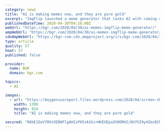 ```yaml
---
category: news
title: "AI is making memes now, and they are pure gold"
excerpt: "ImgFlip launched a meme generator that tasks AI with coming up with funny captions for popular meme formats. The absurd results are sometimes confusing, but often hilarious. The algorithm was fed"
publishedDateTime: 2020-04-30T04:26:00Z
webUrl: "https://bgr.com/2020/04/30/ai-memes-imgflip-meme-generator/"
ampWebUrl: "https://bgr.com/2020/04/30/ai-memes-imgflip-meme-generator/amp/"
cdnAmpWebUrl: "https://bgr-com.cdn.ampproject.org/c/s/bgr.com/2020/04/30/ai-memes-imgflip-meme-generator/amp/"
type: article
quality: 57
heat: 57
published: false

provider:
  name: BGR
  domain: bgr.com

topics:
  - AI

images:
  - url: "https://boygeniusreport.files.wordpress.com/2020/04/screen-shot-2020-04-29-at-2.17.01-pm-e1588187859777.png"
    width: 1300
    height: 819
    title: "AI is making memes now, and they are pure gold"

secured: "R8bE1EeV70ktOEBNFlgAHIzP65xA1ki+HKEUEpa3V0ORH2/0UfUI9y4ZmcBCMbvLCzyZL9IJjjUluvty9cskYNHKZQhCMMkEjU1AuLvHQItB/V7ynPQE3doIIonxJDph0Jg/XWMJY+KqqorL7C9rTFDsbUrF41to/LiFp5bWHuAXr+YrwFOSh6We2QhhjNUfUHdkoTLL1evPwkBl/BkEb4/P/Ief9o0WHowaxFZ90RnvwsAq1gIQxL1h+Ofxu+SHTC0uEqM7Y3UCzsE66E7S9FsTZbhjJSjPOhT1khqE6W6BOgKQL6NGw7L0HvtodIoptZjAF/JLB2TcWLwXysNwifHv+kXA+JXr6MIYk9waaMGMGUqX8lZf9nanSbx9UswKxFhoafnzhpo+e1m2c4llqQxyynpJaaLilEabS9ySMWNPXYFtjluo2uSUAya0K7BmAbAd3HAL9w3fvz6tXCJhDYWsdJDeRjWgXVfx7W8hX6E=;MIe1K4hSdgSXJ5pN5y1PdQ=="
---
```


